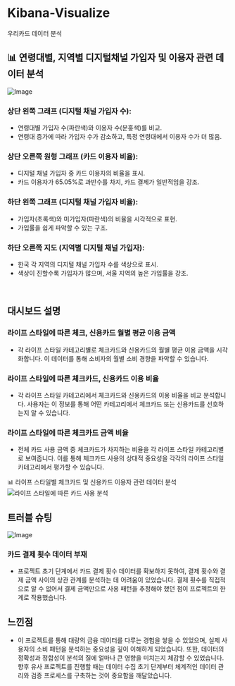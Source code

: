 # Kibana-Visualize
우리카드 데이터 분석

## :bar_chart: 연령대별, 지역별 디지털채널 가입자 및 이용자 관련 데이터 분석
   ![Image](https://github.com/user-attachments/assets/5096f2e3-6f88-4529-a2b4-1a81a09ffdd7)

### 상단 왼쪽 그래프 (디지털 채널 가입자 수):
 - 연령대별 가입자 수(파란색)와 이용자 수(분홍색)를 비교.
 - 연령대 증가에 따라 가입자 수가 감소하고, 특정 연령대에서 이용자 수가 더 많음.

### 상단 오른쪽 원형 그래프 (카드 이용자 비율):
 - 디지털 채널 가입자 중 카드 이용자의 비율을 표시.
 - 카드 이용자가 65.05%로 과반수를 차지, 카드 결제가 일반적임을 강조.

### 하단 왼쪽 그래프 (디지털 채널 가입자 비율):
 - 가입자(초록색)와 미가입자(파란색)의 비율을 시각적으로 표현.
 - 가입률을 쉽게 파악할 수 있는 구조.

### 하단 오른쪽 지도 (지역별 디지털 채널 가입자):
 - 한국 각 지역의 디지털 채널 가입자 수를 색상으로 표시.
 - 색상이 진할수록 가입자가 많으며, 서울 지역의 높은 가입률을 강조.
<br>

## 대시보드 설명

### 라이프 스타일에 따른 체크, 신용카드 월별 평균 이용 금액
- 각 라이프 스타일 카테고리별로 체크카드와 신용카드의 월별 평균 이용 금액을 시각화합니다. 이 데이터를 통해 소비자의 월별 소비 경향을 파악할 수 있습니다.

### 라이프 스타일에 따른 체크카드, 신용카드 이용 비율
- 각 라이프 스타일 카테고리에서 체크카드와 신용카드의 이용 비율을 비교 분석합니다. 사용자는 이 정보를 통해 어떤 카테고리에서 체크카드 또는 신용카드를 선호하는지 알 수 있습니다.

### 라이프 스타일에 따른 체크카드 금액 비율
- 전체 카드 사용 금액 중 체크카드가 차지하는 비율을 각 라이프 스타일 카테고리별로 보여줍니다. 이를 통해 체크카드 사용의 상대적 중요성을 각각의 라이프 스타일 카테고리에서 평가할 수 있습니다.

:bar_chart: 라이프 스타일별 체크카드 및 신용카드 이용자 관련 데이터 분석
   ![라이프 스타일에 따른 카드 사용 분석](https://github.com/user-attachments/assets/89fb6116-36be-49dd-87cb-ea397d519ffb)
## 트러블 슈팅
![Image](https://github.com/user-attachments/assets/ef071f6c-7377-4bcb-95bf-6c4dea34d8e4)
### 카드 결제 횟수 데이터 부재
- 프로젝트 초기 단계에서 카드 결제 횟수 데이터를 확보하지 못하여, 결제 횟수와 결제 금액 사이의 상관 관계를 분석하는 데 어려움이 있었습니다. 결제 횟수를 직접적으로 알 수 없어서 결제 금액만으로 사용 패턴을 추정해야 했던 점이 프로젝트의 한계로 작용했습니다.


## 느낀점
- 이 프로젝트를 통해 대량의 금융 데이터를 다루는 경험을 쌓을 수 있었으며, 실제 사용자의 소비 패턴을 분석하는 중요성을 깊이 이해하게 되었습니다. 또한, 데이터의 정확성과 정합성이 분석의 질에 얼마나 큰 영향을 미치는지 체감할 수 있었습니다. 향후 유사 프로젝트를 진행할 때는 데이터 수집 초기 단계부터 체계적인 데이터 관리와 검증 프로세스를 구축하는 것이 중요함을 깨달았습니다.
